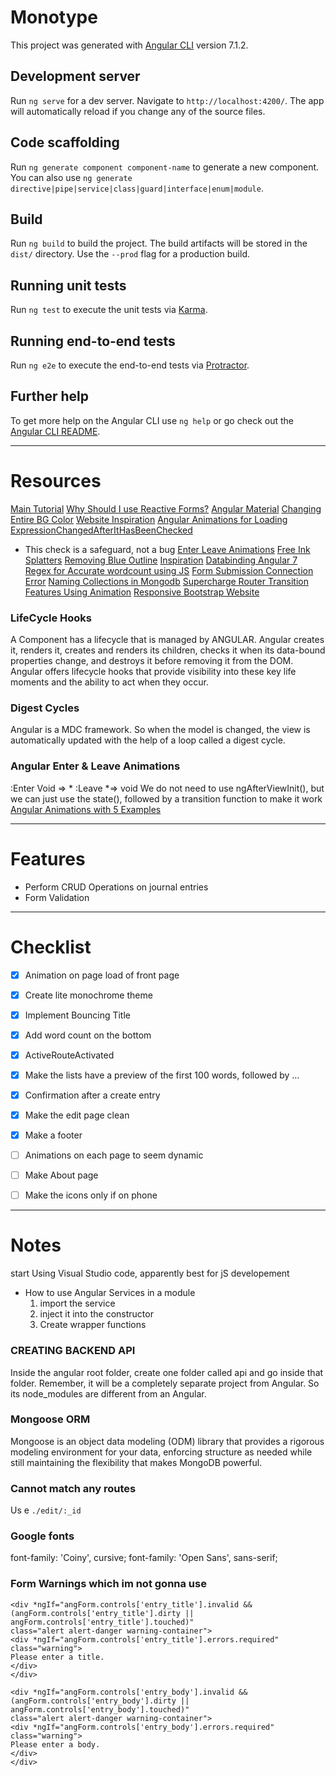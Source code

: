 # Monotype

This project was generated with [Angular CLI](https://github.com/angular/angular-cli) version 7.1.2.

## Development server

Run `ng serve` for a dev server. Navigate to `http://localhost:4200/`. The app will automatically reload if you change any of the source files.

## Code scaffolding

Run `ng generate component component-name` to generate a new component. You can also use `ng generate directive|pipe|service|class|guard|interface|enum|module`.

## Build

Run `ng build` to build the project. The build artifacts will be stored in the `dist/` directory. Use the `--prod` flag for a production build.

## Running unit tests

Run `ng test` to execute the unit tests via [Karma](https://karma-runner.github.io).

## Running end-to-end tests

Run `ng e2e` to execute the end-to-end tests via [Protractor](http://www.protractortest.org/).

## Further help

To get more help on the Angular CLI use `ng help` or go check out the [Angular CLI README](https://github.com/angular/angular-cli/blob/master/README.md).




---------------------------------------------------------------------------------------------------
# Resources
[Main Tutorial](https://appdividend.com/2018/11/04/angular-7-crud-example-mean-stack-tutorial/)
[Why Should I use Reactive Forms?](https://stackoverflow.com/questions/45255218/angular2-4-what-for-should-i-use-reactive-forms-when-there-is-built-in-formsmod)
[Angular Material](https://www.tutorialspoint.com/angular_material/angular_material_overview.htm)
[Changing Entire BG Color](https://stackoverflow.com/questions/46670795/how-to-change-whole-page-background-color-in-angular)
[Website Inspiration](https://relativityoftime.net/)
[Angular Animations for Loading](https://medium.com/@tomastrajan/how-to-style-angular-application-loading-with-angular-cli-like-a-boss-cdd4f5358554)
[ExpressionChangedAfterItHasBeenChecked](https://blog.angularindepth.com/everything-you-need-to-know-about-the-expressionchangedafterithasbeencheckederror-error-e3fd9ce7dbb4)
* This check is a safeguard, not a bug
[Enter Leave Animations](https://medium.freecodecamp.org/how-to-use-animation-with-angular-6-675b19bc3496)
[Free Ink Splatters](https://every-tuesday.com/freebie-mini-ink-splatter-textures/)
[Removing Blue Outline](https://gist.github.com/juliuscsurgo/4440047)
[Inspiration](https://medium.com/new-story)
[Databinding Angular 7](https://www.positronx.io/introduction-data-binding-angular-7/)
[Regex for Accurate wordcount using JS](https://stackoverflow.com/questions/4593565/regular-expression-for-accurate-word-count-using-javascript)
[Form Submission Connection Error](https://stackoverflow.com/questions/42531167/angular-2-form-submission-canceled-because-the-form-is-not-connected)
[Naming Collections in Mongodb](https://stackoverflow.com/questions/9868323/is-there-a-convention-to-name-collection-in-mongodb)
[Supercharge Router Transition Features Using Animation](https://medium.com/google-developer-experts/angular-supercharge-your-router-transitions-using-new-animation-features-v4-3-3eb341ede6c8)
[Responsive Bootstrap Website](https://www.youtube.com/watch?v=9cKsq14Kfsw)

### LifeCycle Hooks

A Component has a lifecycle that is managed by ANGULAR. Angular creates it, renders it, creates and renders its children, checks it when its data-bound properties change, and destroys it before removing it from the DOM. Angular offers lifecycle hooks that provide visibility into these key life moments and the ability to act when they occur.

### Digest Cycles 
Angular is a MDC framework. So when the model is changed, the view is automatically updated with the help of a loop called a digest cycle.

### Angular Enter & Leave Animations
:Enter Void => *
:Leave *=> void
We do not need to use ngAfterViewInit(), but we can just use the state(), followed by a transition function to make it work
[Angular Animations with 5 Examples](https://www.youtube.com/watch?v=mVqQDEtRBwA&t=95s)



---------------------------------------------------------------------------------------------------
# Features 
* Perform CRUD Operations on journal entries
* Form Validation 

---------------------------------------------------------------------------------------------------
# Checklist 

- [x] Animation on page load of front page
- [x] Create lite monochrome theme
- [x] Implement Bouncing Title 
- [x] Add word count on the bottom
- [x] ActiveRouteActivated
- [x] Make the lists have a preview of the first 100 words, followed by ...
- [x] Confirmation after a create entry
- [x] Make the edit page clean
- [x] Make a footer
- [ ] Animations on each page to seem dynamic 
- [ ] Make About page
- [ ] Make the icons only if on phone


---------------------------------------------------------------------------------------------------
# Notes 
start Using Visual Studio code, apparently best for jS developement

* How to use Angular Services in a module 
    1. import the service 
    2. inject it into the constructor 
    3. Create wrapper functions

### CREATING BACKEND API
Inside the angular root folder, create one folder called api and go inside that folder. Remember, it will be a completely separate project from Angular. So its node_modules are different from an Angular.

### Mongoose ORM
Mongoose is an object data modeling (ODM) library that provides a rigorous modeling environment for your data, enforcing structure as needed while still maintaining the flexibility that makes MongoDB powerful. 


### Cannot match any routes 
Us e
`./edit/:_id`

### Google fonts 
font-family: 'Coiny', cursive;
font-family: 'Open Sans', sans-serif;


### Form Warnings which im not gonna use

```
<div *ngIf="angForm.controls['entry_title'].invalid && (angForm.controls['entry_title'].dirty || angForm.controls['entry_title'].touched)" 
class="alert alert-danger warning-container">
<div *ngIf="angForm.controls['entry_title'].errors.required" 
class="warning">
Please enter a title.
</div>
</div>

```

```
<div *ngIf="angForm.controls['entry_body'].invalid && (angForm.controls['entry_body'].dirty || angForm.controls['entry_body'].touched)" 
class="alert alert-danger warning-container">
<div *ngIf="angForm.controls['entry_body'].errors.required"
class="warning">
Please enter a body.
</div>
</div>


```
